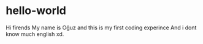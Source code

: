 # hello-world
Hi firends 
My name is Oğuz and this is my first coding experince
And i dont know much english xd.
